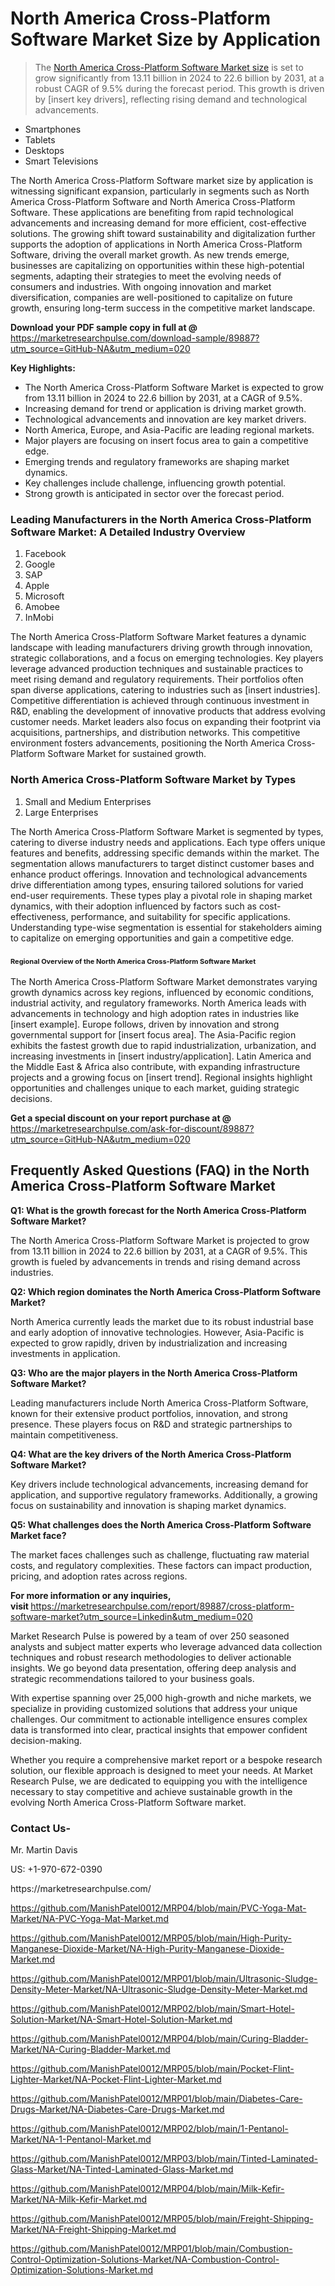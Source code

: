 <h1>North America Cross-Platform Software Market&nbsp;Size by Application</h1><blockquote><p>The <a href="https://marketresearchpulse.com/download-sample/89887?utm_source=GitHub-NA&amp;utm_medium=020">North America Cross-Platform Software Market size</a> is set to grow significantly from 13.11 billion in 2024 to 22.6 billion by 2031, at a robust CAGR of 9.5% during the forecast period. This growth is driven by [insert key drivers], reflecting rising demand and technological advancements.</p></blockquote><ul><li>Smartphones <li> Tablets <li> Desktops <li> Smart Televisions</li></ul><p>The North America Cross-Platform Software market size by application is witnessing significant expansion, particularly in segments such as North America Cross-Platform Software and North America Cross-Platform Software. These applications are benefiting from rapid technological advancements and increasing demand for more efficient, cost-effective solutions. The growing shift toward sustainability and digitalization further supports the adoption of applications in North America Cross-Platform Software, driving the overall market growth. As new trends emerge, businesses are capitalizing on opportunities within these high-potential segments, adapting their strategies to meet the evolving needs of consumers and industries. With ongoing innovation and market diversification, companies are well-positioned to capitalize on future growth, ensuring long-term success in the competitive market landscape.</p><p><strong>Download your PDF sample copy in full at @ </strong><a href="https://marketresearchpulse.com/download-sample/89887?utm_source=GitHub-NA&amp;utm_medium=020">https://marketresearchpulse.com/download-sample/89887?utm_source=GitHub-NA&amp;utm_medium=020</a></p><p><strong>Key Highlights: </strong></p><ul><li>The North America Cross-Platform Software Market is expected to grow from 13.11 billion in 2024 to 22.6 billion by 2031, at a CAGR of 9.5%.</li><li>Increasing demand for trend or application is driving market growth.</li><li>Technological advancements and innovation are key market drivers.</li><li>North America, Europe, and Asia-Pacific are leading regional markets.</li><li>Major players are focusing on insert focus area to gain a competitive edge.</li><li>Emerging trends and regulatory frameworks are shaping market dynamics.</li><li>Key challenges include challenge, influencing growth potential.</li><li>Strong growth is anticipated in sector over the forecast period.</li></ul><h3>Leading Manufacturers in the North America Cross-Platform Software Market: A Detailed Industry Overview</h3><ol><li>Facebook</li><li>Google</li><li>SAP</li><li>Apple</li><li>Microsoft</li><li>Amobee</li><li>InMobi</li></ol><div class="flex max-w-full flex-col flex-grow"><div class="min-h-8 text-message flex w-full flex-col items-end gap-2 whitespace-normal break-words [.text-message+&amp;]:mt-5" dir="auto" data-message-author-role="assistant" data-message-id="fd8432e4-4910-450d-b182-61b7bfb0a01f" data-message-model-slug="gpt-4o"><div class="flex w-full flex-col gap-1 empty:hidden first:pt-[3px]"><div class="markdown prose w-full break-words dark:prose-invert light"><p>The North America Cross-Platform Software Market features a dynamic landscape with leading manufacturers driving growth through innovation, strategic collaborations, and a focus on emerging technologies. Key players leverage advanced production techniques and sustainable practices to meet rising demand and regulatory requirements. Their portfolios often span diverse applications, catering to industries such as [insert industries]. Competitive differentiation is achieved through continuous investment in R&amp;D, enabling the development of innovative products that address evolving customer needs. Market leaders also focus on expanding their footprint via acquisitions, partnerships, and distribution networks. This competitive environment fosters advancements, positioning the North America Cross-Platform Software Market for sustained growth.</p></div></div></div></div><h3>North America Cross-Platform Software Market by Types</h3><ol><li>Small and Medium Enterprises <li> Large Enterprises</li></ol><div class="flex max-w-full flex-col flex-grow"><div class="min-h-8 text-message flex w-full flex-col items-end gap-2 whitespace-normal break-words [.text-message+&amp;]:mt-5" dir="auto" data-message-author-role="assistant" data-message-id="084470be-0bb7-4664-bddf-5156b4f41249" data-message-model-slug="gpt-4o-mini"><div class="flex w-full flex-col gap-1 empty:hidden first:pt-[3px]"><div class="markdown prose w-full break-words dark:prose-invert light"><p>The North America Cross-Platform Software Market is segmented by types, catering to diverse industry needs and applications. Each type offers unique features and benefits, addressing specific demands within the market. The segmentation allows manufacturers to target distinct customer bases and enhance product offerings. Innovation and technological advancements drive differentiation among types, ensuring tailored solutions for varied end-user requirements. These types play a pivotal role in shaping market dynamics, with their adoption influenced by factors such as cost-effectiveness, performance, and suitability for specific applications. Understanding type-wise segmentation is essential for stakeholders aiming to capitalize on emerging opportunities and gain a competitive edge.</p></div></div></div></div><h3><span style="font-size: 11px;">Regional Overview of the North America Cross-Platform Software Market</span></h3><div class="flex max-w-full flex-col flex-grow"><div class="min-h-8 text-message flex w-full flex-col items-end gap-2 whitespace-normal break-words [.text-message+&amp;]:mt-5" dir="auto" data-message-author-role="assistant" data-message-id="e9038762-ce64-4e30-91c9-9bd413514231" data-message-model-slug="gpt-4o-mini"><div class="flex w-full flex-col gap-1 empty:hidden first:pt-[3px]"><div class="markdown prose w-full break-words dark:prose-invert light"><p>The North America Cross-Platform Software Market demonstrates varying growth dynamics across key regions, influenced by economic conditions, industrial activity, and regulatory frameworks. North America leads with advancements in technology and high adoption rates in industries like [insert example]. Europe follows, driven by innovation and strong governmental support for [insert focus area]. The Asia-Pacific region exhibits the fastest growth due to rapid industrialization, urbanization, and increasing investments in [insert industry/application]. Latin America and the Middle East &amp; Africa also contribute, with expanding infrastructure projects and a growing focus on [insert trend]. Regional insights highlight opportunities and challenges unique to each market, guiding strategic decisions.</p></div></div></div></div><p><strong>Get a special discount on your report purchase at @ </strong><a href="https://marketresearchpulse.com/ask-for-discount/89887?utm_source=GitHub-NA&amp;utm_medium=020">https://marketresearchpulse.com/ask-for-discount/89887?utm_source=GitHub-NA&amp;utm_medium=020</a></p><h2>Frequently Asked Questions (FAQ) in the North America Cross-Platform Software Market</h2><p><strong>Q1: What is the growth forecast for the North America Cross-Platform Software Market?</strong></p><p>The North America Cross-Platform Software Market is projected to grow from 13.11 billion in 2024 to 22.6 billion by 2031, at a CAGR of 9.5%. This growth is fueled by advancements in trends and rising demand across industries.</p><p><strong>Q2: Which region dominates the North America Cross-Platform Software Market?</strong></p><p>North America currently leads the market due to its robust industrial base and early adoption of innovative technologies. However, Asia-Pacific is expected to grow rapidly, driven by industrialization and increasing investments in application.</p><p><strong>Q3: Who are the major players in the North America Cross-Platform Software Market?</strong></p><p>Leading manufacturers include North America Cross-Platform Software, known for their extensive product portfolios, innovation, and strong presence. These players focus on R&amp;D and strategic partnerships to maintain competitiveness.</p><p><strong>Q4: What are the key drivers of the North America Cross-Platform Software Market?</strong></p><p>Key drivers include technological advancements, increasing demand for application, and supportive regulatory frameworks. Additionally, a growing focus on sustainability and innovation is shaping market dynamics.</p><p><strong>Q5: What challenges does the North America Cross-Platform Software Market face?</strong></p><p>The market faces challenges such as challenge, fluctuating raw material costs, and regulatory complexities. These factors can impact production, pricing, and adoption rates across regions.</p><p><strong>For more information or any inquiries, visit&nbsp;</strong><a href="https://marketresearchpulse.com/report/89887/cross-platform-software-market?utm_source=Linkedin&utm_medium=020">https://marketresearchpulse.com/report/89887/cross-platform-software-market?utm_source=Linkedin&utm_medium=020</a></p><p>Market Research Pulse is powered by a team of over 250 seasoned analysts and subject matter experts who leverage advanced data collection techniques and robust research methodologies to deliver actionable insights. We go beyond data presentation, offering deep analysis and strategic recommendations tailored to your business goals.</p><p>With expertise spanning over 25,000 high-growth and niche markets, we specialize in providing customized solutions that address your unique challenges. Our commitment to actionable intelligence ensures complex data is transformed into clear, practical insights that empower confident decision-making.</p><p>Whether you require a comprehensive market report or a bespoke research solution, our flexible approach is designed to meet your needs. At Market Research Pulse, we are dedicated to equipping you with the intelligence necessary to stay competitive and achieve sustainable growth in the evolving North America Cross-Platform Software market.</p><h3><strong>Contact Us-</strong></h3><p>Mr. Martin Davis</p><p>US: +1-970-672-0390</p><p>https://marketresearchpulse.com/</p><p><a href="https://github.com/ManishPatel0012/MRP04/blob/main/PVC-Yoga-Mat-Market/NA-PVC-Yoga-Mat-Market.md">https://github.com/ManishPatel0012/MRP04/blob/main/PVC-Yoga-Mat-Market/NA-PVC-Yoga-Mat-Market.md</a></p><p><a href="https://github.com/ManishPatel0012/MRP05/blob/main/High-Purity-Manganese-Dioxide-Market/NA-High-Purity-Manganese-Dioxide-Market.md">https://github.com/ManishPatel0012/MRP05/blob/main/High-Purity-Manganese-Dioxide-Market/NA-High-Purity-Manganese-Dioxide-Market.md</a></p><p><a href="https://github.com/ManishPatel0012/MRP01/blob/main/Ultrasonic-Sludge-Density-Meter-Market/NA-Ultrasonic-Sludge-Density-Meter-Market.md">https://github.com/ManishPatel0012/MRP01/blob/main/Ultrasonic-Sludge-Density-Meter-Market/NA-Ultrasonic-Sludge-Density-Meter-Market.md</a></p><p><a href="https://github.com/ManishPatel0012/MRP02/blob/main/Smart-Hotel-Solution-Market/NA-Smart-Hotel-Solution-Market.md">https://github.com/ManishPatel0012/MRP02/blob/main/Smart-Hotel-Solution-Market/NA-Smart-Hotel-Solution-Market.md</a></p><p><a href="https://github.com/ManishPatel0012/MRP04/blob/main/Curing-Bladder-Market/NA-Curing-Bladder-Market.md">https://github.com/ManishPatel0012/MRP04/blob/main/Curing-Bladder-Market/NA-Curing-Bladder-Market.md</a></p><p><a href="https://github.com/ManishPatel0012/MRP05/blob/main/Pocket-Flint-Lighter-Market/NA-Pocket-Flint-Lighter-Market.md">https://github.com/ManishPatel0012/MRP05/blob/main/Pocket-Flint-Lighter-Market/NA-Pocket-Flint-Lighter-Market.md</a></p><p><a href="https://github.com/ManishPatel0012/MRP01/blob/main/Diabetes-Care-Drugs-Market/NA-Diabetes-Care-Drugs-Market.md">https://github.com/ManishPatel0012/MRP01/blob/main/Diabetes-Care-Drugs-Market/NA-Diabetes-Care-Drugs-Market.md</a></p><p><a href="https://github.com/ManishPatel0012/MRP02/blob/main/1-Pentanol-Market/NA-1-Pentanol-Market.md">https://github.com/ManishPatel0012/MRP02/blob/main/1-Pentanol-Market/NA-1-Pentanol-Market.md</a></p><p><a href="https://github.com/ManishPatel0012/MRP03/blob/main/Tinted-Laminated-Glass-Market/NA-Tinted-Laminated-Glass-Market.md">https://github.com/ManishPatel0012/MRP03/blob/main/Tinted-Laminated-Glass-Market/NA-Tinted-Laminated-Glass-Market.md</a></p><p><a href="https://github.com/ManishPatel0012/MRP04/blob/main/Milk-Kefir-Market/NA-Milk-Kefir-Market.md">https://github.com/ManishPatel0012/MRP04/blob/main/Milk-Kefir-Market/NA-Milk-Kefir-Market.md</a></p><p><a href="https://github.com/ManishPatel0012/MRP05/blob/main/Freight-Shipping-Market/NA-Freight-Shipping-Market.md">https://github.com/ManishPatel0012/MRP05/blob/main/Freight-Shipping-Market/NA-Freight-Shipping-Market.md</a></p><p><a href="https://github.com/ManishPatel0012/MRP01/blob/main/Combustion-Control-Optimization-Solutions-Market/NA-Combustion-Control-Optimization-Solutions-Market.md">https://github.com/ManishPatel0012/MRP01/blob/main/Combustion-Control-Optimization-Solutions-Market/NA-Combustion-Control-Optimization-Solutions-Market.md</a></p>
